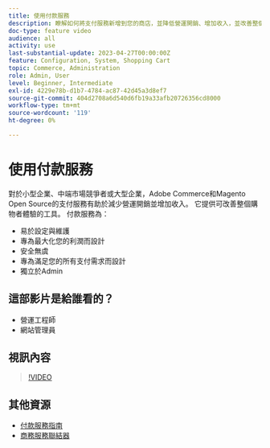 ```yaml
---
title: 使用付款服務
description: 瞭解如何將支付服務新增到您的商店，並降低營運開銷、增加收入，並改善整個購物者體驗。
doc-type: feature video
audience: all
activity: use
last-substantial-update: 2023-04-27T00:00:00Z
feature: Configuration, System, Shopping Cart
topic: Commerce, Administration
role: Admin, User
level: Beginner, Intermediate
exl-id: 4229e78b-d1b7-4784-ac87-42d45a3d8ef7
source-git-commit: 404d2708a6d540d6fb19a33afb20726356cd8000
workflow-type: tm+mt
source-wordcount: '119'
ht-degree: 0%

---
```


# 使用付款服務

對於小型企業、中端市場競爭者或大型企業，Adobe Commerce和Magento Open Source的支付服務有助於減少營運開銷並增加收入。 它提供可改善整個購物者體驗的工具。 付款服務為：

- 易於設定與維護
- 專為最大化您的利潤而設計
- 安全無虞
- 專為滿足您的所有支付需求而設計
- 獨立於Admin

## 這部影片是給誰看的？

- 營運工程師
- 網站管理員

## 視訊內容

>[!VIDEO](https://video.tv.adobe.com/v/343990?quality=12&learn=on)

## 其他資源

- [付款服務指南](https://experienceleague.adobe.com/docs/commerce-merchant-services/payment-services/guide-overview.html)
- [商務服務聯結器](https://experienceleague.adobe.com/docs/commerce-merchant-services/user-guides/integration-services/saas.html)
